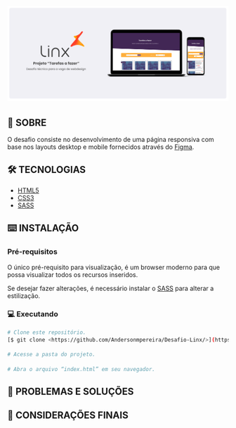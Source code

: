 <h1 align="center">
  <img alt="Linx - desafio tecnico" title="#Linx - desafio tecnico" src="./screenshot/banner.png" />
</h1>

## 📖 SOBRE

O desafio consiste no desenvolvimento de uma página responsiva com base nos layouts desktop e mobile fornecidos através do [Figma](https://www.figma.com/).

## 🛠️ TECNOLOGIAS

- [HTML5](https://developer.mozilla.org/en-US/docs/Web/HTML)
- [CSS3](https://developer.mozilla.org/pt-BR/docs/Web/CSS)
- [SASS](https://sass-lang.com/)

## ⌨️ INSTALAÇÃO

### Pré-requisitos
	
O único pré-requisito para visualização, é um browser moderno para que possa visualizar todos os recursos inseridos.

Se desejar fazer alterações, é necessário instalar o [SASS](https://sass-lang.com/install) para alterar a estilização.

### 💻 Executando

```bash
# Clone este repositório.
[$ git clone <https://github.com/Andersonmpereira/Desafio-Linx/>](https://github.com/Andersonmpereira/Desafio-Linx.git)

# Acesse a pasta do projeto.

# Abra o arquivo “index.html” em seu navegador.

```

## 💬 PROBLEMAS E SOLUÇÕES

## 🌟 CONSIDERAÇÕES FINAIS
